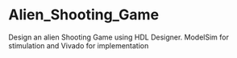 # Alien_Shooting_Game
Design an alien Shooting Game using HDL Designer. ModelSim for stimulation and Vivado for implementation
